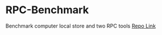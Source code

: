 # RPC-Benchmark
Benchmark computer local store and two RPC tools
[Repo Link](https://github.com/Hakump/RPC-Benchmark/blob/main/report.pdf)
